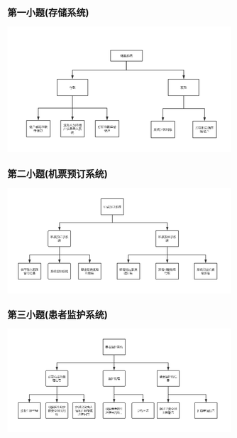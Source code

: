 ## 第一小题(存储系统)
![](./images/1.png)

## 第二小题(机票预订系统)
![](./images/2.png)

## 第三小题(患者监护系统)
![](./images/3.png)


